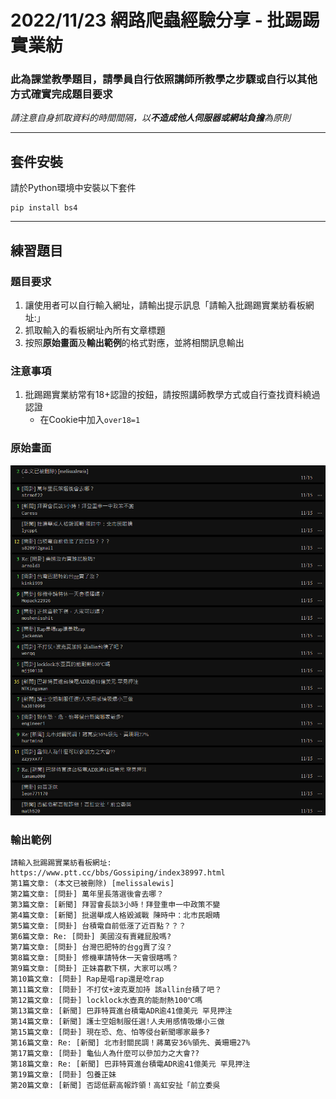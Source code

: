 # **2022/11/23 網路爬蟲經驗分享 - 批踢踢實業紡**

### **此為課堂教學題目，請學員自行依照講師所教學之步驟或自行以其他方式確實完成題目要求**

_請注意自身抓取資料的時間間隔，以**不造成他人伺服器或網站負擔**為原則_

***

## **套件安裝**
請於Python環境中安裝以下套件
```
pip install bs4
```

***

## **練習題目**
### **題目要求**
1. 讓使用者可以自行輸入網址，請輸出提示訊息「請輸入批踢踢實業紡看板網址:」
2. 抓取輸入的看板網址內所有文章標題
3. 按照**原始畫面**及**輸出範例**的格式對應，並將相關訊息輸出

### **注意事項**
1. 批踢踢實業紡常有18+認證的按鈕，請按照講師教學方式或自行查找資料繞過認證
    * 在Cookie中加入`over18=1`

### **原始畫面**
![Originial Information](./Image/original%20information.png)

### **輸出範例**
```
請輸入批踢踢實業紡看板網址: https://www.ptt.cc/bbs/Gossiping/index38997.html
第1篇文章: (本文已被刪除) [melissalewis]
第2篇文章: [問卦] 萬年里長落選後會去哪？
第3篇文章: [新聞] 拜習會長談3小時！拜登重申一中政策不變
第4篇文章: [新聞] 批選舉成人格毀滅戰 陳時中：北市民眼睛
第5篇文章: [問卦] 台積電自前低漲了近百點？？？
第6篇文章: Re: [問卦] 美國沒有賣雞屁股嗎?
第7篇文章: [問卦] 台灣巴肥特的台gg賣了沒？
第8篇文章: [問卦] 修機車請特休一天會很瞎嗎？
第9篇文章: [問卦] 正妹喜歡下棋，大家可以嗎？
第10篇文章: [問卦] Rap是唱rap還是唸rap
第11篇文章: [問卦] 不打仗+波克夏加持 該allin台積了吧？
第12篇文章: [問卦] locklock水壺真的能耐熱100℃嗎
第13篇文章: [新聞] 巴菲特買進台積電ADR逾41億美元 罕見押注
第14篇文章: [新聞] 護士空姐制服任選!人夫用感情吸爆小三做
第15篇文章: [問卦] 現在恐、危、怕等侵台新聞哪家最多?
第16篇文章: Re: [新聞] 北市封關民調！蔣萬安36%領先、黃珊珊27%
第17篇文章: [問卦] 龜仙人為什麼可以參加力之大會??
第18篇文章: Re: [新聞] 巴菲特買進台積電ADR逾41億美元 罕見押注
第19篇文章: [問卦] 包養正妹
第20篇文章: [新聞] 否認低薪高報詐領！高虹安扯「前立委吳
```
